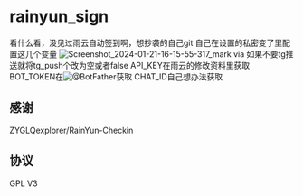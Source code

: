 # rainyun_sign
看什么看，没见过雨云自动签到啊，想抄袭的自己git
自己在设置的私密变了里配置这几个变量
![Screenshot_2024-01-21-16-15-55-317_mark via](https://github.com/kndxhz/rainyun_sign/assets/113306265/1ac2c434-9cbc-4bb9-83ab-067aaf2db8ca)
如果不要tg推送就将tg_push个改为空或者false
API_KEY在雨云的修改资料里获取
BOT_TOKEN在![@BotFather](https://t.me/BotFather)获取
CHAT_ID自己想办法获取
## 感谢
ZYGLQexplorer/RainYun-Checkin
## 协议
GPL V3
